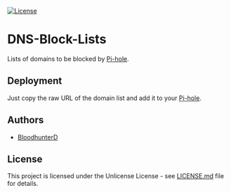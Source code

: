 [![License](https://img.shields.io/github/license/bloodhunterd/pi-hole-blocklists?style=for-the-badge)](https://github.com/bloodhunterd/pi-hole-blocklists/blob/master/LICENSE)

# DNS-Block-Lists

Lists of domains to be blocked by [Pi-hole](https://github.com/pi-hole/pi-hole).

## Deployment

Just copy the raw URL of the domain list and add it to your [Pi-hole](https://github.com/pi-hole/pi-hole).

## Authors

* [BloodhunterD](https://github.com/bloodhunterd)

## License

This project is licensed under the Unlicense License - see [LICENSE.md](https://github.com/bloodhunterd/pi-hole-blocklists/blob/master/LICENSE) file for details.
